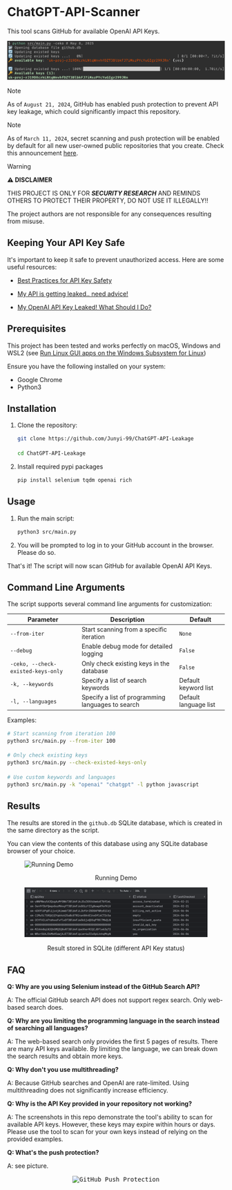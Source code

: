 # ChatGPT-API-Scanner

This tool scans GitHub for available OpenAI API Keys.

![Result Demo 1](pics/demo.png)

> [!NOTE]
> As of `August 21, 2024`, GitHub has enabled push protection to prevent API key leakage, which could significantly impact this repository.

> [!NOTE]
> As of `March 11, 2024`, secret scanning and push protection will be enabled by default for all new user-owned public repositories that you create.
> Check this announcement [here](https://docs.github.com/en/code-security/getting-started/quickstart-for-securing-your-repository).

> [!WARNING]
> **⚠️ DISCLAIMER**
>
> THIS PROJECT IS ONLY FOR ***SECURITY RESEARCH*** AND REMINDS OTHERS TO PROTECT THEIR PROPERTY, DO NOT USE IT ILLEGALLY!!
>
> The project authors are not responsible for any consequences resulting from misuse.

## Keeping Your API Key Safe

It's important to keep it safe to prevent unauthorized access. Here are some useful resources:

- [Best Practices for API Key Safety](https://help.openai.com/en/articles/5112595-best-practices-for-api-key-safety)

- [My API is getting leaked.. need advice!](https://community.openai.com/t/my-api-is-getting-leaked-need-advice/280564)

- [My OpenAI API Key Leaked! What Should I Do?](https://www.gitguardian.com/remediation/openai-key)

## Prerequisites

This project has been tested and works perfectly on macOS, Windows and WSL2 (see [Run Linux GUI apps on the Windows Subsystem for Linux](https://learn.microsoft.com/en-us/windows/wsl/tutorials/gui-apps))

Ensure you have the following installed on your system:

- Google Chrome
- Python3

## Installation

1. Clone the repository:

    ```bash
    git clone https://github.com/Junyi-99/ChatGPT-API-Leakage

    cd ChatGPT-API-Leakage
    ```

2. Install required pypi packages

    ```bash
    pip install selenium tqdm openai rich
    ```

## Usage

1. Run the main script:

    ```bash
    python3 src/main.py
    ```

2. You will be prompted to log in to your GitHub account in the browser. Please do so.

That's it! The script will now scan GitHub for available OpenAI API Keys.

## Command Line Arguments

The script supports several command line arguments for customization:

| Parameter | Description | Default |
|-----------|-------------|---------|
| `--from-iter` | Start scanning from a specific iteration | `None` |
| `--debug` | Enable debug mode for detailed logging | `False` |
| `-ceko, --check-existed-keys-only` | Only check existing keys in the database | `False` |
| `-k, --keywords` | Specify a list of search keywords | Default keyword list |
| `-l, --languages` | Specify a list of programming languages to search | Default language list |

Examples:

```bash
# Start scanning from iteration 100
python3 src/main.py --from-iter 100

# Only check existing keys
python3 src/main.py --check-existed-keys-only

# Use custom keywords and languages
python3 src/main.py -k "openai" "chatgpt" -l python javascript
```

## Results

The results are stored in the `github.db` SQLite database, which is created in the same directory as the script.

You can view the contents of this database using any SQLite database browser of your choice.

<figure>
  <img
  src="pics/demo2.png"
  alt="Running Demo">
  <p align="center">
    Running Demo
  </p>
</figure>

<figure>
  <img
  src="pics/db.png"
  alt="Result in DB">
  <p align="center">
    Result stored in SQLite (different API Key status)
  </p>
</figure>

## FAQ

**Q: Why are you using Selenium instead of the GitHub Search API?**

A: The official GitHub search API does not support regex search. Only web-based search does.

**Q: Why are you limiting the programming language in the search instead of searching all languages?**

A: The web-based search only provides the first 5 pages of results. There are many API keys available. By limiting the language, we can break down the search results and obtain more keys.

**Q: Why don't you use multithreading?**

A: Because GitHub searches and OpenAI are rate-limited. Using multithreading does not significantly increase efficiency.

**Q: Why is the API Key provided in your repository not working?**

A: The screenshots in this repo demonstrate the tool's ability to scan for available API keys. However, these keys may expire within hours or days. Please use the tool to scan for your own keys instead of relying on the provided examples.

**Q: What's the push protection?**

A: see picture.

<p align="center">
    <kbd><img src="pics/warning1.png" alt="GitHub Push Protection" width="400"> </kbd>
</p>
